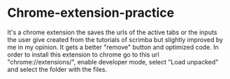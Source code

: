 # Chrome-extension-practice
It's a chrome extension the saves the urls of the active tabs or the inputs the user give created from the tutorials of scrimba but slightly improved by me in my opinion. It gets a better "remove" button and optimized code. 
In order to install this extension to chrome go to this url "chrome://extensions/", enable developer mode, select "Load unpacked" and select the folder with the files.
